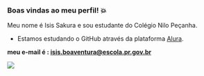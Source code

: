 ### Boas vindas ao meu perfil! 💥

Meu nome é Isis Sakura e sou estudante do Colégio Nilo Peçanha.

- Estamos estudando o GitHub através da plataforma [Alura](https://cursos.alura.com.br/).

**meu e-mail é : isis.boaventura@escola.pr.gov.br**

![](https://media.tenor.com/_0dLrwjONGUAAAAC/yes-way-cat-walk.gif)


